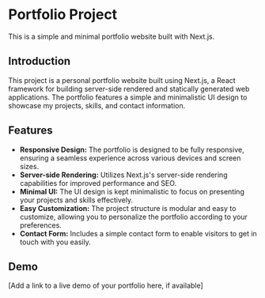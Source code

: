 # Portfolio Project

This is a simple and minimal portfolio website built with Next.js.

## Introduction

This project is a personal portfolio website built using Next.js, a React framework for building server-side rendered and statically generated web applications. The portfolio features a simple and minimalistic UI design to showcase my projects, skills, and contact information.

## Features

- **Responsive Design:** The portfolio is designed to be fully responsive, ensuring a seamless experience across various devices and screen sizes.
- **Server-side Rendering:** Utilizes Next.js's server-side rendering capabilities for improved performance and SEO.
- **Minimal UI:** The UI design is kept minimalistic to focus on presenting your projects and skills effectively.
- **Easy Customization:** The project structure is modular and easy to customize, allowing you to personalize the portfolio according to your preferences.
- **Contact Form:** Includes a simple contact form to enable visitors to get in touch with you easily.

## Demo

[Add a link to a live demo of your portfolio here, if available]
